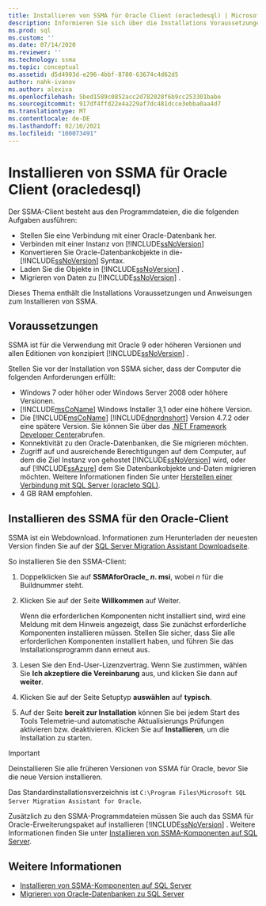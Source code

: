 ```yaml
---
title: Installieren von SSMA für Oracle Client (oracledesql) | Microsoft-Dokumentation
description: Informieren Sie sich über die Installations Voraussetzungen für den SQL Server Migration Assistant (SSMA) für den Oracle-Client und die Vorgehensweise zum Installieren von.
ms.prod: sql
ms.custom: ''
ms.date: 07/14/2020
ms.reviewer: ''
ms.technology: ssma
ms.topic: conceptual
ms.assetid: d5d4903d-e296-4bbf-8780-63674c4d62d5
author: nahk-ivanov
ms.author: alexiva
ms.openlocfilehash: 5bed1589c0852acc2d782028f6b9cc253301babe
ms.sourcegitcommit: 917df4ffd22e4a229af7dc481dcce3ebba0aa4d7
ms.translationtype: MT
ms.contentlocale: de-DE
ms.lasthandoff: 02/10/2021
ms.locfileid: "100073491"
---
```

# <a name="installing-ssma-for-oracle-client-oracletosql"></a>Installieren von SSMA für Oracle Client (oracledesql)

Der SSMA-Client besteht aus den Programmdateien, die die folgenden Aufgaben ausführen:  
  
- Stellen Sie eine Verbindung mit einer Oracle-Datenbank her.
- Verbinden mit einer Instanz von [!INCLUDE[ssNoVersion](../../includes/ssnoversion-md.md)]
- Konvertieren Sie Oracle-Datenbankobjekte in die- [!INCLUDE[ssNoVersion](../../includes/ssnoversion-md.md)] Syntax.
- Laden Sie die Objekte in [!INCLUDE[ssNoVersion](../../includes/ssnoversion-md.md)] .
- Migrieren von Daten zu [!INCLUDE[ssNoVersion](../../includes/ssnoversion-md.md)] .

Dieses Thema enthält die Installations Voraussetzungen und Anweisungen zum Installieren von SSMA.

## <a name="prerequisites"></a>Voraussetzungen

SSMA ist für die Verwendung mit Oracle 9 oder höheren Versionen und allen Editionen von konzipiert [!INCLUDE[ssNoVersion](../../includes/ssnoversion-md.md)] .

Stellen Sie vor der Installation von SSMA sicher, dass der Computer die folgenden Anforderungen erfüllt:

- Windows 7 oder höher oder Windows Server 2008 oder höhere Versionen.
- [!INCLUDE[msCoName](../../includes/msconame_md.md)] Windows Installer 3,1 oder eine höhere Version.
- Die [!INCLUDE[msCoName](../../includes/msconame_md.md)] [!INCLUDE[dnprdnshort](../../includes/dnprdnshort_md.md)] Version 4.7.2 oder eine spätere Version. Sie können Sie über das [.NET Framework Developer Center](https://go.microsoft.com/fwlink/?LinkId=48882)abrufen.
- Konnektivität zu den Oracle-Datenbanken, die Sie migrieren möchten.
- Zugriff auf und ausreichende Berechtigungen auf dem Computer, auf dem die Ziel Instanz von gehostet [!INCLUDE[ssNoVersion](../../includes/ssnoversion-md.md)] wird, oder auf [!INCLUDE[ssAzure](../../includes/ssazure_md.md)] dem Sie Datenbankobjekte und-Daten migrieren möchten. Weitere Informationen finden Sie unter [Herstellen einer Verbindung mit SQL Server &#40;oracleto SQL&#41;](../../ssma/oracle/connecting-to-sql-server-oracletosql.md).
- 4 GB RAM empfohlen.  
  
## <a name="installing-the-ssma-for-oracle-client"></a>Installieren des SSMA für den Oracle-Client

SSMA ist ein Webdownload. Informationen zum Herunterladen der neuesten Version finden Sie auf der [SQL Server Migration Assistant Downloadseite](https://aka.ms/ssmafororacle).

So installieren Sie den SSMA-Client:

1. Doppelklicken Sie auf **SSMAforOracle_ *n*. msi**, wobei *n* für die Buildnummer steht.
2. Klicken Sie auf der Seite **Willkommen** auf Weiter.

   Wenn die erforderlichen Komponenten nicht installiert sind, wird eine Meldung mit dem Hinweis angezeigt, dass Sie zunächst erforderliche Komponenten installieren müssen. Stellen Sie sicher, dass Sie alle erforderlichen Komponenten installiert haben, und führen Sie das Installationsprogramm dann erneut aus.  

3. Lesen Sie den End-User-Lizenzvertrag. Wenn Sie zustimmen, wählen Sie **Ich akzeptiere die Vereinbarung** aus, und klicken Sie dann auf **weiter**.
4. Klicken Sie auf der Seite Setuptyp **auswählen** auf **typisch**.
5. Auf der Seite **bereit zur Installation** können Sie bei jedem Start des Tools Telemetrie-und automatische Aktualisierungs Prüfungen aktivieren bzw. deaktivieren. Klicken Sie auf **Installieren**, um die Installation zu starten.

> [!IMPORTANT]
> Deinstallieren Sie alle früheren Versionen von SSMA für Oracle, bevor Sie die neue Version installieren.

Das Standardinstallationsverzeichnis ist `C:\Program Files\Microsoft SQL Server Migration Assistant for Oracle`.

Zusätzlich zu den SSMA-Programmdateien müssen Sie auch das SSMA für Oracle-Erweiterungspaket auf installieren [!INCLUDE[ssNoVersion](../../includes/ssnoversion-md.md)] . Weitere Informationen finden Sie unter [Installieren von SSMA-Komponenten auf SQL Server](../../ssma/oracle/installing-ssma-components-on-sql-server-oracletosql.md).

## <a name="see-also"></a>Weitere Informationen

- [Installieren von SSMA-Komponenten auf SQL Server](../../ssma/oracle/installing-ssma-components-on-sql-server-oracletosql.md)
- [Migrieren von Oracle-Datenbanken zu SQL Server](../../ssma/oracle/migrating-oracle-databases-to-sql-server-oracletosql.md)
